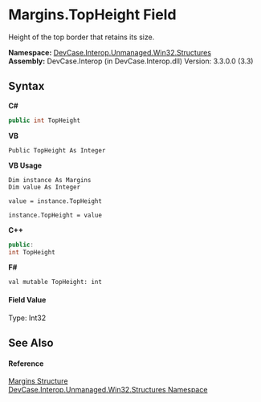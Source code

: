 # Margins.TopHeight Field
 

Height of the top border that retains its size.

**Namespace:**&nbsp;<a href="N_DevCase_Interop_Unmanaged_Win32_Structures">DevCase.Interop.Unmanaged.Win32.Structures</a><br />**Assembly:**&nbsp;DevCase.Interop (in DevCase.Interop.dll) Version: 3.3.0.0 (3.3)

## Syntax

**C#**<br />
``` C#
public int TopHeight
```

**VB**<br />
``` VB
Public TopHeight As Integer
```

**VB Usage**<br />
``` VB Usage
Dim instance As Margins
Dim value As Integer

value = instance.TopHeight

instance.TopHeight = value
```

**C++**<br />
``` C++
public:
int TopHeight
```

**F#**<br />
``` F#
val mutable TopHeight: int
```


#### Field Value
Type: Int32

## See Also


#### Reference
<a href="T_DevCase_Interop_Unmanaged_Win32_Structures_Margins">Margins Structure</a><br /><a href="N_DevCase_Interop_Unmanaged_Win32_Structures">DevCase.Interop.Unmanaged.Win32.Structures Namespace</a><br />